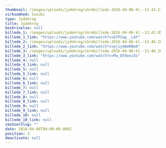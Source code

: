 ```yaml
---
thumbnail: /images/uploads/jydekrog/skrmbillede-2016-04-06-kl.-13.43.27.png
virksomhed: Suzuki
type: Jydekrog
title: Jydekrog
beskrivelse: null
billede_1: /images/uploads/jydekrog/skrmbillede-2016-04-06-kl.-13.42.05.png
billede_1_link: "https://www.youtube.com/watch?v=D7PIwp__LAY"
billede_2: /images/uploads/jydekrog/skrmbillede-2016-04-06-kl.-13.46.28.png
billede_2_link: "https://www.youtube.com/watch?v=pjiy4AmRBw0"
billede_3: /images/uploads/jydekrog/skrmbillede-2016-04-06-kl.-13.46.28.png
billede_3_link: "https://www.youtube.com/watch?v=Ma_OTdwniXs"
billede_4: null
billede_4_link: null
billede_5: null
billede_5_link: null
billede_6: null
billede_6_link: null
billede_7: null
billede_7_link: null
billede_8: null
billede_8_link: null
billede_9: null
billede_9_link: null
billede_10: null
billede_10_link: null
cmsUserSlug: ""
date: 2016-04-06T00:00:00.000Z
position: 3
deactivate: null
---
```


